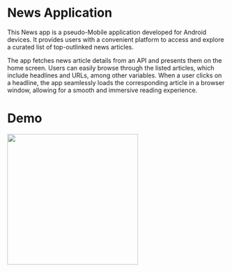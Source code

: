 
# News Application

This News app is a pseudo-Mobile application developed for Android devices. It provides users with a convenient platform to access and explore a curated list of top-outlinked news articles.

The app fetches news article details from an API and presents them on the home screen. Users can easily browse through the listed articles, which include headlines and URLs, among other variables. When a user clicks on a headline, the app seamlessly loads the corresponding article in a browser window, allowing for a smooth and immersive reading experience.

# Demo


<img src="https://github.com/Ankit2305/NewsApplication/blob/master/demo/demo.gif?raw=true" width="300px"/>
